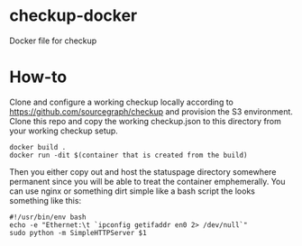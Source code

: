 # checkup-docker
Docker file for checkup

# How-to
Clone and configure a working checkup locally according to https://github.com/sourcegraph/checkup and provision the S3 environment.  Clone this repo and copy the working checkup.json to this directory from your working checkup setup.  

```
docker build .
docker run -dit $(container that is created from the build)
```

Then you either copy out and host the statuspage directory somewhere permanent since you will be able to treat the container emphemerally.  You can use nginx or something dirt simple like a bash script the looks something like this:

```
#!/usr/bin/env bash
echo -e "Ethernet:\t `ipconfig getifaddr en0 2> /dev/null`"
sudo python -m SimpleHTTPServer $1
```


